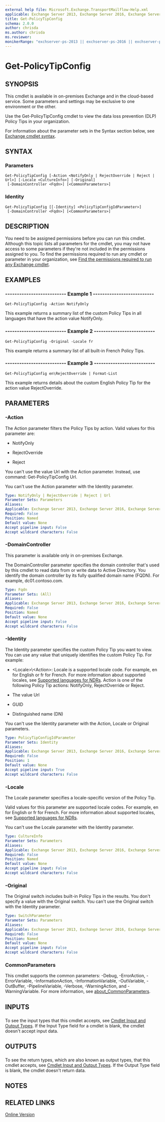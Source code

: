 ```yaml
---
external help file: Microsoft.Exchange.TransportMailflow-Help.xml
applicable: Exchange Server 2013, Exchange Server 2016, Exchange Server 2019, Exchange Online
title: Get-PolicyTipConfig
schema: 2.0.0
author: chrisda
ms.author: chrisda
ms.reviewer:
monikerRange: "exchserver-ps-2013 || exchserver-ps-2016 || exchserver-ps-2019 || exchonline-ps"
---
```


# Get-PolicyTipConfig

## SYNOPSIS
This cmdlet is available in on-premises Exchange and in the cloud-based service. Some parameters and settings may be exclusive to one environment or the other.

Use the Get-PolicyTipConfig cmdlet to view the data loss prevention (DLP) Policy Tips in your organization.

For information about the parameter sets in the Syntax section below, see [Exchange cmdlet syntax](https://docs.microsoft.com/powershell/exchange/exchange-server/exchange-cmdlet-syntax).

## SYNTAX

### Parameters
```
Get-PolicyTipConfig [-Action <NotifyOnly | RejectOverride | Reject | Url>] [-Locale <CultureInfo>] [-Original]
 [-DomainController <Fqdn>] [<CommonParameters>]
```

### Identity
```
Get-PolicyTipConfig [[-Identity] <PolicyTipConfigIdParameter>]
 [-DomainController <Fqdn>] [<CommonParameters>]
```

## DESCRIPTION
You need to be assigned permissions before you can run this cmdlet. Although this topic lists all parameters for the cmdlet, you may not have access to some parameters if they're not included in the permissions assigned to you. To find the permissions required to run any cmdlet or parameter in your organization, see [Find the permissions required to run any Exchange cmdlet](https://docs.microsoft.com/powershell/exchange/exchange-server/find-exchange-cmdlet-permissions).

## EXAMPLES

### -------------------------- Example 1 --------------------------
```
Get-PolicyTipConfig -Action NotifyOnly
```

This example returns a summary list of the custom Policy Tips in all languages that have the action value NotifyOnly.

### -------------------------- Example 2 --------------------------
```
Get-PolicyTipConfig -Original -Locale fr
```

This example returns a summary list of all built-in French Policy Tips.

### -------------------------- Example 3 --------------------------
```
Get-PolicyTipConfig en\RejectOverride | Format-List
```

This example returns details about the custom English Policy Tip for the action value RejectOverride.

## PARAMETERS

### -Action
The Action parameter filters the Policy Tips by action. Valid values for this parameter are:

- NotifyOnly

- RejectOverride

- Reject

You can't use the value Url with the Action parameter. Instead, use command: Get-PolicyTipConfig Url.

You can't use the Action parameter with the Identity parameter.

```yaml
Type: NotifyOnly | RejectOverride | Reject | Url
Parameter Sets: Parameters
Aliases:
Applicable: Exchange Server 2013, Exchange Server 2016, Exchange Server 2019, Exchange Online
Required: False
Position: Named
Default value: None
Accept pipeline input: False
Accept wildcard characters: False
```

### -DomainController
This parameter is available only in on-premises Exchange.

The DomainController parameter specifies the domain controller that's used by this cmdlet to read data from or write data to Active Directory. You identify the domain controller by its fully qualified domain name (FQDN). For example, dc01.contoso.com.

```yaml
Type: Fqdn
Parameter Sets: (All)
Aliases:
Applicable: Exchange Server 2013, Exchange Server 2016, Exchange Server 2019
Required: False
Position: Named
Default value: None
Accept pipeline input: False
Accept wildcard characters: False
```

### -Identity
The Identity parameter specifies the custom Policy Tip you want to view. You can use any value that uniquely identifies the custom Policy Tip. For example:

- \<Locale\>\\\<Action\>: Locale is a supported locale code. For example, en for English or fr for French. For more information about supported locales, see [Supported languages for NDRs](https://docs.microsoft.com/Exchange/mail-flow/non-delivery-reports-and-bounce-messages/ndr-procedures#supported-languages-for-ndrs). Action is one of the following Policy Tip actions: NotifyOnly, RejectOverride or Reject.

- The value Url

- GUID

- Distinguished name (DN)

You can't use the Identity parameter with the Action, Locale or Original parameters.

```yaml
Type: PolicyTipConfigIdParameter
Parameter Sets: Identity
Aliases:
Applicable: Exchange Server 2013, Exchange Server 2016, Exchange Server 2019, Exchange Online
Required: False
Position: 1
Default value: None
Accept pipeline input: True
Accept wildcard characters: False
```

### -Locale
The Locale parameter specifies a locale-specific version of the Policy Tip.

Valid values for this parameter are supported locale codes. For example, en for English or fr for French. For more information about supported locales, see [Supported languages for NDRs](https://docs.microsoft.com/Exchange/mail-flow/non-delivery-reports-and-bounce-messages/ndr-procedures#supported-languages-for-ndrs).

You can't use the Locale parameter with the Identity parameter.

```yaml
Type: CultureInfo
Parameter Sets: Parameters
Aliases:
Applicable: Exchange Server 2013, Exchange Server 2016, Exchange Server 2019, Exchange Online
Required: False
Position: Named
Default value: None
Accept pipeline input: False
Accept wildcard characters: False
```

### -Original
The Original switch includes built-in Policy Tips in the results. You don't specify a value with the Original switch. You can't use the Original switch with the Identity parameter.

```yaml
Type: SwitchParameter
Parameter Sets: Parameters
Aliases:
Applicable: Exchange Server 2013, Exchange Server 2016, Exchange Server 2019, Exchange Online
Required: False
Position: Named
Default value: None
Accept pipeline input: False
Accept wildcard characters: False
```

### CommonParameters
This cmdlet supports the common parameters: -Debug, -ErrorAction, -ErrorVariable, -InformationAction, -InformationVariable, -OutVariable, -OutBuffer, -PipelineVariable, -Verbose, -WarningAction, and -WarningVariable. For more information, see [about_CommonParameters](https://go.microsoft.com/fwlink/p/?LinkID=113216).

## INPUTS

###  
To see the input types that this cmdlet accepts, see [Cmdlet Input and Output Types](https://go.microsoft.com/fwlink/p/?linkId=616387). If the Input Type field for a cmdlet is blank, the cmdlet doesn't accept input data.

## OUTPUTS

###  
To see the return types, which are also known as output types, that this cmdlet accepts, see [Cmdlet Input and Output Types](https://go.microsoft.com/fwlink/p/?linkId=616387). If the Output Type field is blank, the cmdlet doesn't return data.

## NOTES

## RELATED LINKS

[Online Version](https://technet.microsoft.com/library/103ad92b-d56d-4568-9b30-35aea82cf0eb.aspx)
